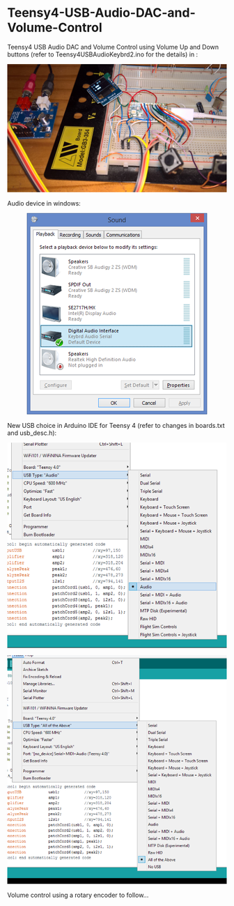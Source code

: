 # Teensy4-USB-Audio-DAC-and-Volume-Control
Teensy4 USB Audio DAC and Volume Control using Volume Up and Down buttons (refer to Teensy4USBAudioKeybrd2.ino for the details) in :
<br>
<p align="center">
<img src="UsbAudioVolumeButtons2.png" width="940" />  
<br>

Audio device in windows:
<br>
<p align="center">
<img src="AudioDevice1.png" width="414" />  
<br>

New USB choice in Arduino IDE for Teensy 4 (refer to changes in boards.txt and usb_desc.h):
<br>
<p align="center">
<img src="Teensy4USBTypes1.png" width="606" />  
<br>
<p align="center">
<img src="Teensy4USBTypes2.png" width="684" />  
<br> 
  
Volume control using a rotary encoder to follow...
